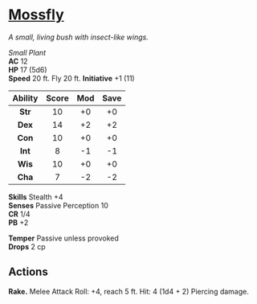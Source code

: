 # [Mossfly](https://hollowknight.wiki/w/Mossfly)

*A small, living bush with insect-like wings.*

*Small Plant*  
**AC** 12  
**HP** 17 (5d6)  
**Speed** 20 ft. Fly 20 ft.
**Initiative** +1 (11)  

| Ability | Score | Mod | Save |
|:-------:|:-----:|:---:|:----:|
| **Str** | 10    | +0  | +0   |
| **Dex** | 14    | +2  | +2   |
| **Con** | 10    | +0  | +0   |
| **Int** | 8     | -1  | -1   |
| **Wis** | 10    | +0  | +0   |
| **Cha** | 7     | -2  | -2   |

**Skills** Stealth +4  
**Senses** Passive Perception 10  
**CR** 1/4  
**PB** +2  

**Temper** Passive unless provoked  
**Drops** 2 cp  

## Actions

**Rake.** Melee Attack Roll: +4, reach 5 ft. Hit: 4 (1d4 + 2) Piercing damage.
